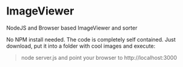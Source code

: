 # ImageViewer
NodeJS and Browser based ImageViewer and sorter

No NPM install needed.
The code is completely self contained.
Just download, put it into a folder with cool images and execute:
> node server.js
and point your browser to http://localhost:3000

